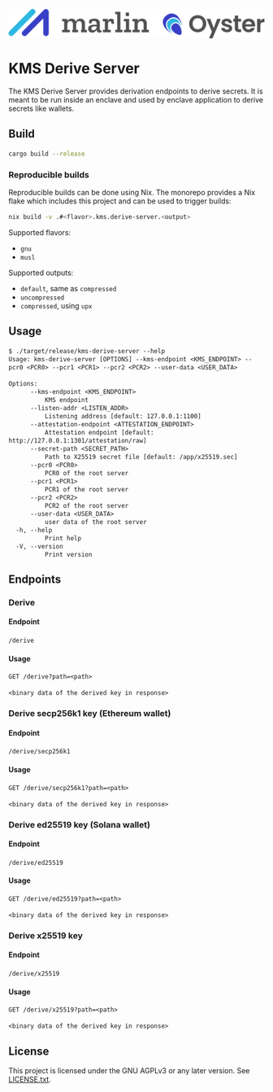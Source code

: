 ![Marlin Oyster Logo](./logo.svg)

# KMS Derive Server

The KMS Derive Server provides derivation endpoints to derive secrets. It is meant to be run inside an enclave and used by enclave application to derive secrets like wallets.

## Build

```bash
cargo build --release
```

### Reproducible builds

Reproducible builds can be done using Nix. The monorepo provides a Nix flake which includes this project and can be used to trigger builds:

```bash
nix build -v .#<flavor>.kms.derive-server.<output>
```

Supported flavors:
- `gnu`
- `musl`

Supported outputs:
- `default`, same as `compressed`
- `uncompressed`
- `compressed`, using `upx`

## Usage

```
$ ./target/release/kms-derive-server --help
Usage: kms-derive-server [OPTIONS] --kms-endpoint <KMS_ENDPOINT> --pcr0 <PCR0> --pcr1 <PCR1> --pcr2 <PCR2> --user-data <USER_DATA>

Options:
      --kms-endpoint <KMS_ENDPOINT>
          KMS endpoint
      --listen-addr <LISTEN_ADDR>
          Listening address [default: 127.0.0.1:1100]
      --attestation-endpoint <ATTESTATION_ENDPOINT>
          Attestation endpoint [default: http://127.0.0.1:1301/attestation/raw]
      --secret-path <SECRET_PATH>
          Path to X25519 secret file [default: /app/x25519.sec]
      --pcr0 <PCR0>
          PCR0 of the root server
      --pcr1 <PCR1>
          PCR1 of the root server
      --pcr2 <PCR2>
          PCR2 of the root server
      --user-data <USER_DATA>
          user data of the root server
  -h, --help
          Print help
  -V, --version
          Print version
```

## Endpoints

### Derive

#### Endpoint

`/derive`

#### Usage

```
GET /derive?path=<path>

<binary data of the derived key in response>
```

### Derive secp256k1 key (Ethereum wallet)

#### Endpoint

`/derive/secp256k1`

#### Usage

```
GET /derive/secp256k1?path=<path>

<binary data of the derived key in response>
```

### Derive ed25519 key (Solana wallet)

#### Endpoint

`/derive/ed25519`

#### Usage

```
GET /derive/ed25519?path=<path>

<binary data of the derived key in response>
```

### Derive x25519 key

#### Endpoint

`/derive/x25519`

#### Usage

```
GET /derive/x25519?path=<path>

<binary data of the derived key in response>
```

## License

This project is licensed under the GNU AGPLv3 or any later version. See [LICENSE.txt](./LICENSE.txt).
